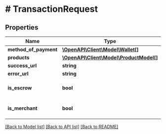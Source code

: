 # # TransactionRequest

## Properties

Name | Type | Description | Notes
------------ | ------------- | ------------- | -------------
**method_of_payment** | [**\OpenAPI\Client\Model\Wallet[]**](Wallet.md) |  |
**products** | [**\OpenAPI\Client\Model\ProductModel[]**](ProductModel.md) |  |
**success_url** | **string** |  | [optional]
**error_url** | **string** |  | [optional]
**is_escrow** | **bool** |  | [optional] [default to false]
**is_merchant** | **bool** |  | [optional] [default to false]

[[Back to Model list]](../../README.md#models) [[Back to API list]](../../README.md#endpoints) [[Back to README]](../../README.md)
